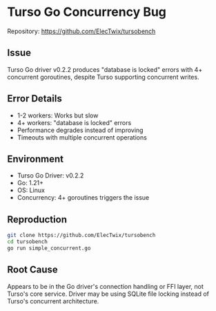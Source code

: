 # Turso Go Concurrency Bug

Repository: https://github.com/ElecTwix/tursobench

## Issue

Turso Go driver v0.2.2 produces "database is locked" errors with 4+ concurrent goroutines, despite Turso supporting concurrent writes.

## Error Details

- 1-2 workers: Works but slow
- 4+ workers: "database is locked" errors
- Performance degrades instead of improving
- Timeouts with multiple concurrent operations

## Environment

- Turso Go Driver: v0.2.2
- Go: 1.21+
- OS: Linux
- Concurrency: 4+ goroutines triggers the issue

## Reproduction

```bash
git clone https://github.com/ElecTwix/tursobench
cd tursobench
go run simple_concurrent.go
```

## Root Cause

Appears to be in the Go driver's connection handling or FFI layer, not Turso's core service. Driver may be using SQLite file locking instead of Turso's concurrent architecture.